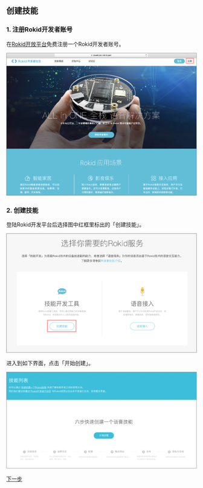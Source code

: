 ## 创建技能

### 1. 注册Rokid开发者账号
在[Rokid开放平台](https://developer.rokid.com/)免费注册一个Rokid开发者账号。

![](images/00-注册.jpg)


### 2. 创建技能
登陆Rokid开发平台后选择图中红框里标出的「创建技能」。

![](images/00-创建技能.jpg)

进入到如下界面，点击「开始创建」。

![](images/00-开始创建.jpg)

[下一步](skill-information.md)